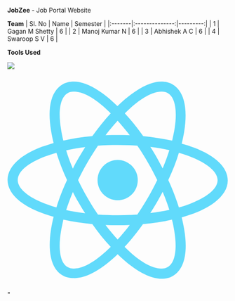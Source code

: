 **JobZee** - Job Portal Website

**Team**
| Sl. No |      Name      | Semester |
|:-------|:--------------:|---------:|
|    1   | Gagan M Shetty |     6    |
|    2   | Manoj Kumar N  |     6    |
|    3   | Abhishek A C   |     6    |
|    4   | Swaroop S V    |     6    |

**Tools Used**
<p align="left">
<img src="<?xml version="1.0" ?><!DOCTYPE svg  PUBLIC '-//W3C//DTD SVG 1.1//EN'  'http://www.w3.org/Graphics/SVG/1.1/DTD/svg11.dtd'><svg height="100%" style="fill-rule:evenodd;clip-rule:evenodd;stroke-linejoin:round;stroke-miterlimit:2;" version="1.1" viewBox="0 0 128 128" width="100%" xml:space="preserve" xmlns="http://www.w3.org/2000/svg" xmlns:serif="http://www.serif.com/" xmlns:xlink="http://www.w3.org/1999/xlink"><g transform="matrix(1.25305,0,0,1.25305,-16.3076,4.57191)"><circle cx="64" cy="47.5" r="9.3" style="fill:rgb(97,218,251);"/><path d="M64,81.7C71.3,88.8 78.5,93 84.3,93C86.2,93 88,92.6 89.5,91.7C94.7,88.7 96.6,81.2 94.8,70.5C94.5,68.6 94.1,66.7 93.6,64.7C95.6,64.1 97.4,63.5 99.2,62.9C109.3,59 114.9,53.6 114.9,47.7C114.9,41.7 109.3,36.3 99.2,32.5C97.4,31.8 95.6,31.2 93.6,30.7C94.1,28.7 94.5,26.8 94.8,24.9C96.5,14 94.6,6.4 89.4,3.4C87.9,2.5 86.1,2.1 84.2,2.1C78.5,2.1 71.2,6.3 63.9,13.4C56.7,6.3 49.5,2.1 43.7,2.1C41.8,2.1 40,2.5 38.5,3.4C33.3,6.4 31.4,13.9 33.2,24.6C33.5,26.5 33.9,28.4 34.4,30.4C32.4,31 30.6,31.6 28.8,32.2C18.7,36.1 13.1,41.5 13.1,47.4C13.1,53.4 18.7,58.8 28.8,62.6C30.6,63.3 32.4,63.9 34.4,64.4C33.9,66.4 33.5,68.3 33.2,70.2C31.5,80.9 33.4,88.5 38.5,91.4C40,92.3 41.8,92.7 43.7,92.7C49.5,92.9 56.7,88.7 64,81.7ZM58.4,68.2C60.2,68.3 62.1,68.3 64,68.3C65.9,68.3 67.8,68.3 69.6,68.2C67.8,70.6 65.9,72.8 64,74.9C62.1,72.8 60.2,70.6 58.4,68.2ZM46,57.9C47,59.6 47.9,61.2 49,62.8C45.9,62.4 43,61.9 40.2,61.3C41.1,58.6 42.1,55.8 43.3,53C44.1,54.6 45,56.3 46,57.9ZM40.2,33.8C43,33.2 45.9,32.7 49,32.3C48,33.9 47,35.5 46,37.2C45,38.9 44.1,40.5 43.3,42.2C42,39.3 41,36.5 40.2,33.8ZM45.7,47.5C47,44.8 48.4,42.1 50,39.4C51.5,36.8 53.2,34.2 54.9,31.6C57.9,31.4 60.9,31.3 64,31.3C67.2,31.3 70.2,31.4 73.1,31.6C74.9,34.2 76.5,36.8 78,39.4C79.6,42.1 81,44.8 82.3,47.5C81,50.2 79.6,52.9 78,55.6C76.5,58.2 74.8,60.8 73.1,63.4C70.1,63.6 67.1,63.7 64,63.7C60.8,63.7 57.8,63.6 54.9,63.4C53.1,60.8 51.5,58.2 50,55.6C48.4,52.9 47,50.2 45.7,47.5ZM84.8,42.1L82.1,37.1C81.1,35.4 80.2,33.8 79.1,32.2C82.2,32.6 85.1,33.1 87.9,33.7C87,36.5 86,39.3 84.8,42.1ZM84.8,52.9C86,55.7 87,58.5 87.9,61.2C85.1,61.8 82.2,62.3 79.1,62.7C80.1,61.1 81.1,59.5 82.1,57.8C83,56.3 83.9,54.6 84.8,52.9ZM87.1,87.6C86.3,88.1 85.3,88.3 84.2,88.3C79.3,88.3 73.2,84.3 67.2,78.3C70.1,75.2 72.9,71.7 75.7,67.8C80.4,67.4 84.9,66.7 89.1,65.7C89.6,67.5 89.9,69.3 90.2,71.1C91.6,79.6 90.5,85.7 87.1,87.6ZM92.3,34.9C103.5,38.1 110.2,43 110.2,47.5C110.2,51.4 105.6,55.3 97.5,58.4C95.9,59 94.1,59.6 92.3,60.1C91,56 89.4,51.8 87.4,47.5C89.4,43.2 91.1,39 92.3,34.9ZM84.3,6.7C85.4,6.7 86.3,6.9 87.2,7.4C90.5,9.3 91.7,15.3 90.3,23.9C90,25.6 89.6,27.4 89.2,29.3C85,28.4 80.5,27.7 75.8,27.2C73.1,23.3 70.2,19.8 67.3,16.7C73.3,10.8 79.4,6.7 84.3,6.7ZM69.6,26.8C67.8,26.7 65.9,26.7 64,26.7C62.1,26.7 60.2,26.7 58.4,26.8C60.2,24.4 62.1,22.2 64,20.1C65.9,22.2 67.8,24.5 69.6,26.8ZM40.9,7.4C41.7,6.9 42.7,6.7 43.8,6.7C48.7,6.7 54.8,10.7 60.8,16.7C57.9,19.8 55.1,23.3 52.3,27.2C47.6,27.6 43.1,28.3 38.9,29.3C38.4,27.5 38.1,25.7 37.8,23.9C36.4,15.4 37.5,9.4 40.9,7.4ZM35.7,60.1C24.5,56.9 17.8,52 17.8,47.5C17.8,43.6 22.4,39.7 30.5,36.6C32.1,36 33.9,35.4 35.7,34.9C37,39 38.6,43.2 40.6,47.5C38.6,51.8 36.9,56.1 35.7,60.1ZM37.8,71.1C38.1,69.4 38.5,67.6 38.9,65.7C43.1,66.6 47.6,67.3 52.3,67.8C55,71.7 57.9,75.2 60.8,78.3C54.8,84.2 48.7,88.3 43.8,88.3C42.7,88.3 41.8,88.1 40.9,87.6C37.5,85.7 36.4,79.6 37.8,71.1Z" style="fill:rgb(97,218,251);fill-rule:nonzero;"/></g></svg>"
</p>

